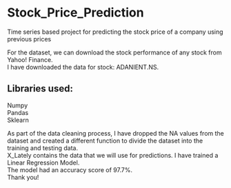 # Stock_Price_Prediction
Time series based project for predicting the stock price of a company using previous prices


For the dataset, we can download the stock performance of any stock from Yahoo! Finance.   
I have downloaded the data for stock: ADANIENT.NS.  

##  Libraries used:  
Numpy   
Pandas     
Sklearn    

As part of the data cleaning process, I have dropped the NA values from the dataset and created a different function to divide the dataset into the training and testing data.  
X_Lately contains the data that we will use for predictions.
I have trained a Linear Regression Model.  
The model had an accuracy score of 97.7%.  
Thank you!
